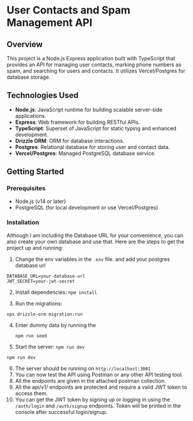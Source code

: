 # User Contacts and Spam Management API

## Overview

This project is a Node.js Express application built with TypeScript that provides an API for managing user contacts, marking phone numbers as spam, and searching for users and contacts. It utilizes Vercel/Postgres for database storage.

## Technologies Used

-   **Node.js**: JavaScript runtime for building scalable server-side applications.
-   **Express**: Web framework for building RESTful APIs.
-   **TypeScript**: Superset of JavaScript for static typing and enhanced development.
-   **Drizzle ORM**: ORM for database interactions.
-   **Postgres**: Relational database for storing user and contact data.
-   **Vercel/Postgres**: Managed PostgreSQL database service.

## Getting Started

### Prerequisites

-   Node.js (v14 or later)
-   PostgreSQL (for local development or use Vercel/Postgres)

### Installation

Although I am including the Database URL for your convenience, you can also create your own database and use that.  Here are the steps to get the project up and running:

1. Change the env variables in the `.env` file. and add your postgres database url

```
DATABASE_URL=your-database-url
JWT_SECRET=your-jwt-secret
```

2. Install dependencies: `npm install`

3. Run the migrations:

```
npx drizzle-orm migration:run
```

4. Enter dummy data by running the

    ```
    npm run seed
    ```

5. Start the server: `npm run dev`

```
npm run dev
```

6. The server should be running on `http://localhost:3001`
7. You can now test the API using Postman or any other API testing tool.
8. All the endpoints are given in the attached postman collection.
9. All the api/v1/ endpoints are protected and require a valid JWT token to access them.
10. You can get the JWT token by signing up or logging in using the `/auth/login` and `/auth/signup` endpoints.
    Token will be printed in the console after successful login/signup.


